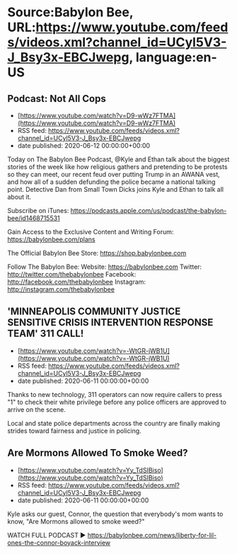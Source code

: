# Source:Babylon Bee, URL:https://www.youtube.com/feeds/videos.xml?channel_id=UCyl5V3-J_Bsy3x-EBCJwepg, language:en-US

## Podcast: Not All Cops
 - [https://www.youtube.com/watch?v=D9-wWz7FTMA](https://www.youtube.com/watch?v=D9-wWz7FTMA)
 - RSS feed: https://www.youtube.com/feeds/videos.xml?channel_id=UCyl5V3-J_Bsy3x-EBCJwepg
 - date published: 2020-06-12 00:00:00+00:00

Today on The Babylon Bee Podcast, @Kyle and Ethan talk about the biggest stories of the week like how religious gathers and pretending to be protests so they can meet, our recent feud over putting Trump in an AWANA vest, and how all of a sudden defunding the police became a national talking point. Detective Dan from Small Town Dicks joins Kyle and Ethan to talk all about it.

Subscribe on iTunes: https://podcasts.apple.com/us/podcast/the-babylon-bee/id1468715531

Gain Access to the Exclusive Content and Writing Forum: https://babylonbee.com/plans

The Official Babylon Bee Store: https://shop.babylonbee.com

Follow The Babylon Bee:
Website: https://babylonbee.com
Twitter: http://twitter.com/thebabylonbee
Facebook: http://facebook.com/thebabylonbee
Instagram: http://instagram.com/thebabylonbee

## 'MINNEAPOLIS COMMUNITY JUSTICE SENSITIVE CRISIS INTERVENTION RESPONSE TEAM' 311 CALL!
 - [https://www.youtube.com/watch?v=-WtGR-jWB1U](https://www.youtube.com/watch?v=-WtGR-jWB1U)
 - RSS feed: https://www.youtube.com/feeds/videos.xml?channel_id=UCyl5V3-J_Bsy3x-EBCJwepg
 - date published: 2020-06-11 00:00:00+00:00

Thanks to new technology, 311 operators can now require callers to press "1" to check their white privilege before any police officers are approved to arrive on the scene.

Local and state police departments across the country are finally making strides toward fairness and justice in policing.

## Are Mormons Allowed To Smoke Weed?
 - [https://www.youtube.com/watch?v=Yy_TdSIBiso](https://www.youtube.com/watch?v=Yy_TdSIBiso)
 - RSS feed: https://www.youtube.com/feeds/videos.xml?channel_id=UCyl5V3-J_Bsy3x-EBCJwepg
 - date published: 2020-06-11 00:00:00+00:00

Kyle asks our guest, Connor, the question that everybody's mom wants to know, "Are Mormons allowed to smoke weed?"

WATCH FULL PODCAST ▶️ https://babylonbee.com/news/liberty-for-lil-ones-the-connor-boyack-interview

